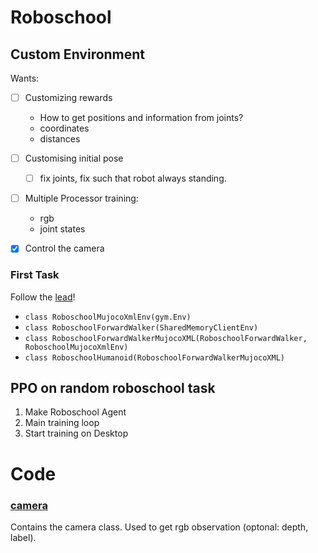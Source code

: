 Roboschool
==========

## Custom Environment

Wants:
- [ ] Customizing rewards
	* How to get positions and information from joints?
	* coordinates
	* distances
- [ ] Customising initial pose
	- [ ] fix joints, fix such that robot always standing.
- [ ] Multiple Processor training:
	* rgb
	* joint states 
- [x] Control the camera


### First Task

Follow the [lead](RoboEnvironment.py)!
* `class RoboschoolMujocoXmlEnv(gym.Env)`
* `class RoboschoolForwardWalker(SharedMemoryClientEnv)`
* `class RoboschoolForwardWalkerMujocoXML(RoboschoolForwardWalker, RoboschoolMujocoXmlEnv)`
* `class RoboschoolHumanoid(RoboschoolForwardWalkerMujocoXML)`

## PPO on random roboschool task

1. Make Roboschool Agent
2. Main training loop
3. Start training on Desktop

# Code

### [camera](camera.py)
Contains the camera class. Used to get rgb observation (optonal: depth, label).


